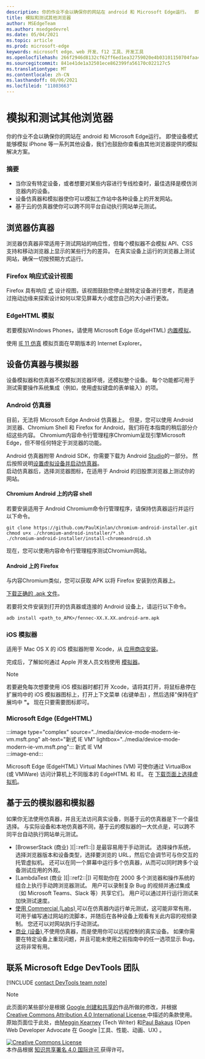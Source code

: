 ```yaml
---
description: 你的作业不会以确保你的网站在 android 和 Microsoft Edge运行。  即使设备模式能够模拟 iPhone 等一系列其他设备，我们也鼓励你查看由其他浏览器提供的模拟解决方案。
title: 模拟和测试其他浏览器
author: MSEdgeTeam
ms.author: msedgedevrel
ms.date: 05/04/2021
ms.topic: article
ms.prod: microsoft-edge
keywords: microsoft edge、web 开发、f12 工具、开发工具
ms.openlocfilehash: 266f2946d8132cf62ff6ed1ea32759020e4b03101150704faa4b27dfdd61ec5e
ms.sourcegitcommit: 841e41de1a32501ece862399fa56170c022127c5
ms.translationtype: MT
ms.contentlocale: zh-CN
ms.lasthandoff: 08/06/2021
ms.locfileid: "11803663"
---
```

<!-- Copyright Meggin Kearney and Paul Bakaus

   Licensed under the Apache License, Version 2.0 (the "License");
   you may not use this file except in compliance with the License.
   You may obtain a copy of the License at

       https://www.apache.org/licenses/LICENSE-2.0

   Unless required by applicable law or agreed to in writing, software
   distributed under the License is distributed on an "AS IS" BASIS,
   WITHOUT WARRANTIES OR CONDITIONS OF ANY KIND, either express or implied.
   See the License for the specific language governing permissions and
   limitations under the License.  -->
# <a name="emulate-and-test-other-browsers"></a>模拟和测试其他浏览器  

你的作业不会以确保你的网站在 android 和 Microsoft Edge运行。  即使设备模式能够模拟 iPhone 等一系列其他设备，我们也鼓励你查看由其他浏览器提供的模拟解决方案。  

### <a name="summary"></a>摘要  

*   当你没有特定设备，或者想要对某些内容进行专线检查时，最佳选择是模仿浏览器内的设备。  
*   设备仿真器和模拟器使你可以模拟工作站中各种设备上的开发网站。  
*   基于云的仿真器使你可以跨不同平台自动执行网站单元测试。  

## <a name="browser-emulators"></a>浏览器仿真器  

浏览器仿真器非常适用于测试网站的响应性，但每个模拟器不会模拟 API、CSS 支持和移动浏览器上显示的某些行为的差异。  在真实设备上运行的浏览器上测试网站，确保一切按预期方式运行。  

### <a name="firefox-responsive-design-view"></a>Firefox 响应式设计视图  

Firefox 具有响应 [式][MDNResponsiveDesignMode] 设计视图，该视图鼓励您停止就特定设备进行思考，而是通过拖动边缘来探索设计如何以常见屏幕大小或您自己的大小进行更改。  

### <a name="edgehtml-emulation"></a>EdgeHTML 模拟  

若要模拟Windows Phones，请使用 Microsoft Edge \(EdgeHTML\) [内置模拟][ArchiveMicrosoftEdgeDevtoolsEmulation]。  

使用 [IE 11 仿真][Ie11DevToolsEmulation] 模拟页面在早期版本的 Internet Explorer。  

## <a name="device-emulators-and-simulators"></a>设备仿真器与模拟器  

设备模拟器和仿真器不仅模拟浏览器环境，还模拟整个设备。  每个功能都可用于测试需要操作系统集成（例如，使用虚拟键盘的表单输入）的项。  

### <a name="android-emulator"></a>Android 仿真器  

<!--  
:::image type="complex" source="../media/device-mode-android-emulator-stock-browser.msft.png" alt-text="Stock Browser in Android Emulator" lightbox="../media/device-mode-android-emulator-stock-browser.msft.png":::
   Stock Browser in Android Emulator  
:::image-end:::  
-->  

目前，无法将 Microsoft Edge Android 仿真器上。  但是，您可以使用 Android 浏览器、Chromium Shell 和 Firefox for Android，我们将在本指南的稍后部分介绍这些内容。  Chromium内容命令行管理程序Chromium呈现引擎Microsoft Edge，但不带任何特定于浏览器的功能。  

Android 仿真器附带 Android SDK，你需要下载为 Android [Studio][AndroidStudioDownload]的一部分。  然后按照说明[设置虚拟设备并][AndroidStudioCreateManageVirtualDevices][启动仿真器][AndroidStudioRunAppsAndroidEmulator]。  
启动仿真器后，选择浏览器图标，在适用于 Android 的旧股票浏览器上测试你的网站。  

#### <a name="chromium-content-shell-on-android"></a>Chromium Android 上的内容 shell  

<!--  
:::image type="complex" source="../media/device-mode-android-avd-contentshell.msft.png" alt-text="Android Emulator Content Shell" lightbox="../media/device-mode-android-avd-contentshell.msft.png":::
   Android Emulator Content Shell  
:::image-end:::  
-->  

若要安装适用于 Android Chromium命令行管理程序，请保持仿真器运行并运行以下命令。  

```shell
git clone https://github.com/PaulKinlan/chromium-android-installer.git
chmod u+x ./chromium-android-installer/*.sh
./chromium-android-installer/install-chromeandroid.sh
```  

现在，您可以使用内容命令行管理程序测试Chromium网站。  

#### <a name="firefox-on-android"></a>Android 上的 Firefox  

<!--  
:::image type="complex" source="../media/device-mode-ff-on-android-emulator.msft.png" alt-text="Firefox Icon on Android Emulator" lightbox="../media/device-mode-ff-on-android-emulator.msft.png":::
   Firefox Icon on Android Emulator  
:::image-end:::  
-->  

与内容Chromium类似，您可以获取 APK 以将 Firefox 安装到仿真器上。  

[下载正确的 .apk 文件][MozillaFirefoxDownload]。  

若要将文件安装到打开的仿真器或连接的 Android 设备上，请运行以下命令。  

```shell
adb install <path_to_APK>/fennec-XX.X.XX.android-arm.apk
```  

### <a name="ios-simulator"></a>iOS 模拟器  

适用于 Mac OS X 的 iOS 模拟器附带 Xcode，从 [应用商店安装][MacAppStoreXcode]。  

完成后，了解如何通过 Apple 开发人员文档使用 [模拟器][AppleSimulatorHelp]。  

> [!NOTE]
> 若要避免每次想要使用 iOS 模拟器时都打开 Xcode，请将其打开，将鼠标悬停在扩展坞中的 iOS 模拟器图标上，打开上下文菜单 \(右键单击\) ，然后选择"保持在扩展坞中 **"。**  现在只要需要图标即可。  

###  <a name="microsoft-edge-edgehtml"></a>Microsoft Edge (EdgeHTML)   

:::image type="complex" source="../media/device-mode-modern-ie-vm.msft.png" alt-text="新式 IE VM" lightbox="../media/device-mode-modern-ie-vm.msft.png":::
   新式 IE VM  
:::image-end:::  

Microsoft Edge \(EdgeHTML\) Virtual Machines \(VM\) 可使你通过 VirtualBox \(或 VMWare\) 访问计算机上不同版本的 EdgeHTML 和 IE。  在 [下载页面上选择虚拟机][MicrosoftDeveloperEdgeVms]。  

## <a name="cloud-based-emulators-and-simulators"></a>基于云的模拟器和模拟器  

如果你无法使用仿真器，并且无法访问真实设备，则基于云的仿真器是下一个最佳选择。  与实际设备和本地仿真器不同，基于云的模拟器的一大优点是，可以跨不同平台自动执行网站单元测试。  

*   [BrowserStack (商业) ][|::ref1::|] 是最容易用于手动测试。  选择操作系统，选择浏览器版本和设备类型，选择要浏览的 URL，然后它会调节可与你交互的托管虚拟机。  还可以在同一个屏幕中运行多个仿真器，从而可以同时跨多个设备测试应用的外观。  
*   [LambdaTest (商业 ][|::ref2::|]) 可帮助你在 2000 多个浏览器和操作系统的组合上执行手动跨浏览器测试。 用户可以录制复杂 Bug 的视频并通过集成（如 Microsoft Teams、Slack 等）共享它们。 用户可以通过并行运行测试来加快测试速度。
*   [使用 Commercial (Labs) ][SauceLabs] 可以在仿真器内运行单元测试，这可能非常有用，可用于编写通过网站的流脚本，并随后在各种设备上观看有关此内容的视频录制。  您还可以对网站执行手动测试。  
*   [商业 (设备) ][AppExperience] 不使用仿真器，而是使用你可以远程控制的真实设备。  如果你需要在特定设备上重现问题，并且可能未使用之前指南中的任一选项显示 Bug，这将非常有用。  

## <a name="getting-in-touch-with-the-microsoft-edge-devtools-team"></a>联系 Microsoft Edge DevTools 团队  

[!INCLUDE [contact DevTools team note](../includes/contact-devtools-team-note.md)]  

<!-- links -->  

[ArchiveMicrosoftEdgeDevtoolsEmulation]: /archive/microsoft-edge/legacy/developer/devtools-guide/emulation "模拟|Microsoft Docs"  

[Ie11DevToolsEmulation]: /previous-versions/windows/internet-explorer/ie-developer/samples/dn255001(v=vs.85) "模拟浏览器、屏幕大小和 GPS 位置|Microsoft Docs"  

[MicrosoftDeveloperEdgeVms]: https://developer.microsoft.com/microsoft-edge/tools/vms "下载虚拟机"  

[AndroidStudioCreateManageVirtualDevices]: https://developer.android.com/tools/devices/managing-avds.html "创建和管理虚拟设备|Android 开发人员"  
[AndroidStudioDownload]:  https://developer.android.com/sdk/installing/studio.html "下载 Android Studio 和 SDK |Android 开发人员"  
[AndroidStudioRunAppsAndroidEmulator]: https://developer.android.com/tools/devices/emulator.html "在 Android 设备上Emulator |Android 开发人员"  

[AppExperience]: https://www.sigos.com/app-experience/ "应用体验"  
[AppleSimulatorHelp]: https://help.apple.com/simulator/mac/current "模拟器帮助 - 当前|Apple"  
[BrowserStack]: https://www.browserstack.com/automate "BrowserStack"  
[MacAppStoreXcode]: https://itunes.apple.com/app/xcode/id497799835 "Mac 应用商店上的 Xcode"  
[MDNResponsiveDesignMode]: https://developer.mozilla.org/docs/Tools/Responsive_Design_View "响应式设计|MDN"  
[MozillaFirefoxDownload]: https://www.mozilla.org/firefox/all/#product-android-beta "下载 Firefox 浏览器"  
[SauceLabs]: https://saucelabs.com "一些实验室"  
[LambdaTest]: https://www.lambdatest.com/ "LambdaTest" 

> [!NOTE]
> 此页面的某些部分是根据 [Google 创建和共享的][GoogleSitePolicies]作品所做的修改，并根据[ Creative Commons Attribution 4.0 International License ][CCA4IL]中描述的条款使用。  
> 原始页面位于此处，[](https://developers.google.com/web/tools/chrome-devtools/device-mode/testing-other-browsers)由[Meggin Kearney][MegginKearney] \(Tech Writer\) 和[Paul Bakaus][PaulBakaus] \(Open Web Developer Advocate 在 Google |工具、性能、动画、UX\) 。  

[![Creative Commons License][CCby4Image]][CCA4IL]  
本作品根据 [知识共享署名 4.0 国际许可 ][CCA4IL] 获得许可。  

[CCA4IL]: https://creativecommons.org/licenses/by/4.0  
[CCby4Image]: https://i.creativecommons.org/l/by/4.0/88x31.png  
[GoogleSitePolicies]: https://developers.google.com/terms/site-policies  
[KayceBasques]: https://developers.google.com/web/resources/contributors#kayce-basques  
[MegginKearney]: https://developers.google.com/web/resources/contributors#meggin-kearney  
[PaulBakaus]: https://developers.google.com/web/resources/contributors#paul-bakaus  
